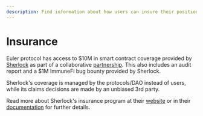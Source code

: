 ```yaml
---
description: Find information about how users can insure their positions on Euler
---
```


# Insurance

Euler protocol has access to $10M in smart contract coverage provided by [Sherlock](https://mirror.xyz/0xE400820f3D60d77a3EC8018d44366ed0d334f93C/WWuglPwGDDkGgBlOt1Tz9JbPv6xhQx7lyFEeiXllcDI) as part of a collaborative [partnership](https://blog.euler.finance/euler-partners-with-sherlock-for-decentralized-exploit-protection-32e522baa265). This also includes an audit report and a $1M ImmuneFi bug bounty provided by Sherlock.

Sherlock's coverage is managed by the protocols/DAO instead of users, while its claims decisions are made by an unbiased 3rd party.

Read more about Sherlock's insurance program at their [website](https://www.sherlock.xyz/) or in their [documentation](https://docs.sherlock.xyz/faq) for further details.

